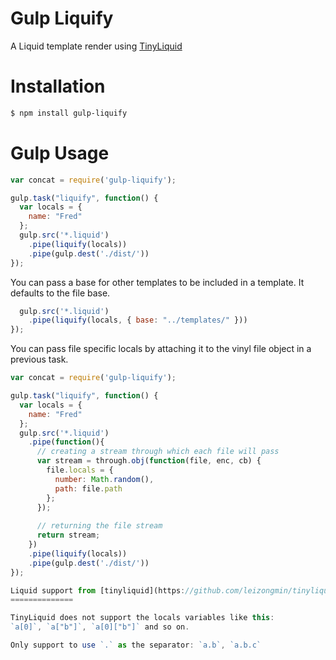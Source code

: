 Gulp Liquify
==============

A Liquid template render using [TinyLiquid](https://github.com/leizongmin/tinyliquid/)

Installation
============

```bash
$ npm install gulp-liquify
```

Gulp Usage
=============

```js
var concat = require('gulp-liquify');

gulp.task("liquify", function() {
  var locals = {
    name: "Fred"
  };
  gulp.src('*.liquid')
    .pipe(liquify(locals))
    .pipe(gulp.dest('./dist/'))
});
```

You can pass a base for other templates to be included in a template. It defaults to the file base.

```js
  gulp.src('*.liquid')
    .pipe(liquify(locals, { base: "../templates/" }))
});
```
You can pass file specific locals by attaching it to the vinyl file object in a previous task.

```js
var concat = require('gulp-liquify');

gulp.task("liquify", function() {
  var locals = {
    name: "Fred"
  };
  gulp.src('*.liquid')
    .pipe(function(){
      // creating a stream through which each file will pass
      var stream = through.obj(function(file, enc, cb) {
        file.locals = {
          number: Math.random(),
          path: file.path
        };
      });
      
      // returning the file stream
      return stream;
    })
    .pipe(liquify(locals))
    .pipe(gulp.dest('./dist/'))
});

Liquid support from [tinyliquid](https://github.com/leizongmin/tinyliquid)
==============

TinyLiquid does not support the locals variables like this: 
`a[0]`, `a["b"]`, `a[0]["b"]` and so on.

Only support to use `.` as the separator: `a.b`, `a.b.c`